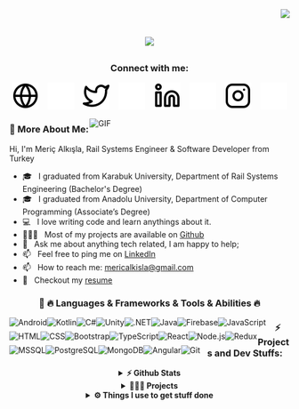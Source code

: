 <img align="right" src="https://visitor-badge.laobi.icu/badge?page_id=MAlkisla.MAlkisla">

<h1 align="center">
  <a href="https://git.io/typing-svg">
    <img src="https://readme-typing-svg.herokuapp.com/?lines=Hello,+There!+👋;I'am+Meriç+Alkışla...;Nice+to+meet+you!&center=true&size=30">
  </a>
</h1>



<div align="center">

### Connect with me:

  [![website](./images/globe-light.svg)](https://wwww.mericalkisla.com#gh-light-mode-only)
  &nbsp;&nbsp;
  [![website](./images/globe-dark.svg)](https://wwww.mericalkisla.com#gh-dark-mode-only)
  &nbsp;&nbsp;
  [![website](./images/twitter-light.svg)](https://x.com/alkislameric#gh-light-mode-only)
  &nbsp;&nbsp;
  [![website](./images/twitter-dark.svg)](https://x.com/alkislameric#gh-dark-mode-only)
  &nbsp;&nbsp;
  [![website](./images/linkedin-light.svg)](https://www.linkedin.com/in/meric-alkisla#gh-light-mode-only)
  &nbsp;&nbsp;
  [![website](./images/linkedin-dark.svg)](https://www.linkedin.com/in/meric-alkisla#gh-dark-mode-only)
  &nbsp;&nbsp;
  [![website](./images/instagram-light.svg)](https://www.instagram.com/meric.alkisla#gh-light-mode-only)
  &nbsp;&nbsp;
  [![website](./images/instagram-dark.svg)](https://www.instagram.com/meric.alkisla/#gh-dark-mode-only)

</div>

<img align="right" alt="GIF" src="https://raw.githubusercontent.com/rahul-jha98/rahul-jha98/main/techstack.gif" width="360px"/>

### 🧐 More About Me:

Hi, I'm Meriç Alkışla, Rail Systems Engineer & Software Developer from Turkey

- 🎓 &nbsp; I graduated from Karabuk University, Department of Rail Systems Engineering (Bachelor's Degree)
- 🎓 &nbsp; I graduated from Anadolu University, Department of Computer Programming (Associate’s Degree)
- 💻 &nbsp; I love writing code and learn anythings about it.
- 👨🏻‍💻 &nbsp; Most of my projects are available on [Github](https://github.com/MAlkisla?tab=repositories)
- 💬 &nbsp; Ask me about anything tech related, I am happy to help;
- 📫 &nbsp; Feel free to ping me on [LinkedIn](https://www.linkedin.com/in/meric-alkisla)
- 📫 &nbsp; How to reach me: [mericalkisla@gmail.com](mailto:mericalkisla@gmail.com)
- 📝 &nbsp; Checkout my [resume]()

<div align="center">

### 🔨 🔥 Languages & Frameworks & Tools & Abilities 🔥

<a href="https://developer.android.com" target="_blank">
  <img align="left" alt="Android" height="25px" src="https://cdn.worldvectorlogo.com/logos/android-6.svg">
</a>
<a href="https://kotlinlang.org" target="_blank">
  <img align="left" alt="Kotlin" height="25px" src="https://cdn.worldvectorlogo.com/logos/kotlin-1.svg">
</a>
<a href="https://learn.microsoft.com/en-us/dotnet/csharp/" target="_blank">
  <img align="left" alt="C#" height="25px" src="https://cdn.worldvectorlogo.com/logos/c--4.svg">
</a>
<a href="https://unity.com/" target="_blank">
  <img align="left" alt="Unity" height="25px" src="https://cdn.worldvectorlogo.com/logos/unity-69.svg">
</a>
<a href="https://dotnet.microsoft.com/" target="_blank">
  <img align="left" alt=".NET" height="25px" src="https://cdn.worldvectorlogo.com/logos/netframework-1.svg">
</a>
<a href="https://www.java.com" target="_blank">
  <img align="left" alt="Java" height="25px" src="https://cdn.worldvectorlogo.com/logos/jee-3.svg">
</a>
<a href="https://firebase.google.com/" target="_blank">
  <img align="left" src="https://cdn.worldvectorlogo.com/logos/firebase-1.svg" alt="Firebase" height="25px">
</a>
<a href="https://developer.mozilla.org/en-US/docs/Web/JavaScript" target="_blank">
  <img align="left" alt="JavaScript" height="25px" src="https://cdn.worldvectorlogo.com/logos/logo-javascript.svg">
</a>
<a href="https://developer.mozilla.org/en-US/docs/Web/HTML" target="_blank">
  <img align="left" alt="HTML" height="25px" src="https://cdn.worldvectorlogo.com/logos/html-1.svg">
</a>
<a href="https://developer.mozilla.org/en-US/docs/Web/CSS" target="_blank">
  <img align="left" alt="CSS" height="25px" src="https://cdn.worldvectorlogo.com/logos/css-3.svg">
</a>
<a href="https://getbootstrap.com/" target="_blank">
  <img align="left" alt="Bootstrap" height="25px" src="https://cdn.worldvectorlogo.com/logos/bootstrap-5-1.svg">
</a>
<a href="https://www.typescriptlang.org/" target="_blank">
  <img align="left" alt="TypeScript" height="25px" src="https://cdn.worldvectorlogo.com/logos/typescript.svg">
</a>
<a href="https://reactjs.org/" target="_blank">
  <img align="left" alt="React" height="25px" src="https://cdn.worldvectorlogo.com/logos/react-2.svg">
</a>
<a href="https://nodejs.org" target="_blank">
  <img align="left" alt="Node.js" height="25px" src="https://raw.githubusercontent.com/rahul-jha98/github_readme_icons/main/language_and_tools/square/node/node.svg">
</a>
<a href="https://redux.js.org/" target="_blank">
  <img align="left" alt="Redux" height="25px" src="https://cdn.worldvectorlogo.com/logos/redux.svg">
</a>
<a href="https://www.microsoft.com/en-us/sql-server" target="_blank">
  <img align="left" alt="MSSQL" height="25px" src="https://cdn.worldvectorlogo.com/logos/mysql-logo-pure.svg">
</a>
<a href="https://www.postgresql.org/" target="_blank">
  <img align="left" alt="PostgreSQL" height="25px" src="https://cdn.worldvectorlogo.com/logos/postgresql.svg">
</a>
<a href="https://www.mongodb.com/" target="_blank">
  <img align="left" alt="MongoDB" height="25px" src="https://cdn.worldvectorlogo.com/logos/mongodb-icon-1.svg">
</a>
<a href="https://angular.io/" target="_blank">
  <img align="left" alt="Angular" height="25px" src="https://cdn.worldvectorlogo.com/logos/angular-icon-1.svg">
</a>
<a href="https://git-scm.com/" target="_blank">
  <img src="https://cdn.worldvectorlogo.com/logos/git-icon.svg" align="left" alt="Git" height="25px">
</a>



<div align="center">

### ⚡ Projects and Dev Stuffs:

<details>
  <summary><b>⚡ Github Stats</b></summary>
  <br />
  <img height="180em" src="https://github-readme-stats.vercel.app/api?username=MAlkisla&show_icons=true&hide_border=true&&count_private=true&include_all_commits=true" />
  <img height="180em" src="https://github-readme-stats.vercel.app/api/top-langs/?username=MAlkisla&exclude_repo=KNN-Image-Classification&show_icons=true&hide_border=true&layout=compact&langs_count=8"/>
</details>

<details>
  <summary><b>👨🏻‍💻 Projects</b></summary>
  <br />
</details>

<details>
  <summary><b>⚙️ Things I use to get stuff done</b></summary>
  <br />
  
  **OS:** MacOS 15 Sequoia & Windows 11  
  **Laptop:** Macbook Pro M3 Pro & MSI GP62M i5-7300HQ 1050ti  
  **Browser:** Chrome & Safari  
  **Code Editor:** VSCode - The best editor out there  

</details>

</div>
